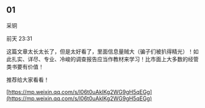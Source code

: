 ## 01


采铜

前天 23:31

这篇文章太长太长了，但是太好看了，里面信息量贼大（骗子们被扒得精光）！如此扎实、详尽、专业、冷峻的调查报告应当作教材来学习！比市面上大多数的经管类书要有价值！

推荐给大家看看！

[https://mp.weixin.qq.com/s/l06t0uAklKg2WG9gH5qEGg](https://mp.weixin.qq.com/s/l06t0uAklKg2WG9gH5qEGg)


